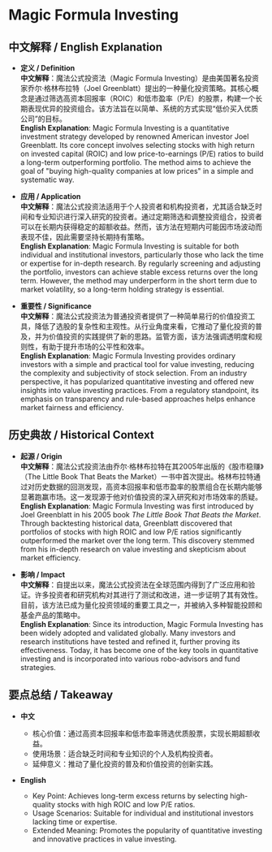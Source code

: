 # Magic Formula Investing

## 中文解释 / English Explanation

* **定义 / Definition**  
  **中文解释**：魔法公式投资法（Magic Formula Investing）是由美国著名投资家乔尔·格林布拉特（Joel Greenblatt）提出的一种量化投资策略。其核心概念是通过筛选高资本回报率（ROIC）和低市盈率（P/E）的股票，构建一个长期表现优异的投资组合。该方法旨在以简单、系统的方式实现“低价买入优质公司”的目标。  
  **English Explanation**: Magic Formula Investing is a quantitative investment strategy developed by renowned American investor Joel Greenblatt. Its core concept involves selecting stocks with high return on invested capital (ROIC) and low price-to-earnings (P/E) ratios to build a long-term outperforming portfolio. The method aims to achieve the goal of "buying high-quality companies at low prices" in a simple and systematic way.

* **应用 / Application**  
  **中文解释**：魔法公式投资法适用于个人投资者和机构投资者，尤其适合缺乏时间和专业知识进行深入研究的投资者。通过定期筛选和调整投资组合，投资者可以在长期内获得稳定的超额收益。然而，该方法在短期内可能因市场波动而表现不佳，因此需要坚持长期持有策略。  
  **English Explanation**: Magic Formula Investing is suitable for both individual and institutional investors, particularly those who lack the time or expertise for in-depth research. By regularly screening and adjusting the portfolio, investors can achieve stable excess returns over the long term. However, the method may underperform in the short term due to market volatility, so a long-term holding strategy is essential.

* **重要性 / Significance**  
  **中文解释**：魔法公式投资法为普通投资者提供了一种简单易行的价值投资工具，降低了选股的复杂性和主观性。从行业角度来看，它推动了量化投资的普及，并为价值投资的实践提供了新的思路。监管方面，该方法强调透明度和规则性，有助于提升市场的公平性和效率。  
  **English Explanation**: Magic Formula Investing provides ordinary investors with a simple and practical tool for value investing, reducing the complexity and subjectivity of stock selection. From an industry perspective, it has popularized quantitative investing and offered new insights into value investing practices. From a regulatory standpoint, its emphasis on transparency and rule-based approaches helps enhance market fairness and efficiency.

## 历史典故 / Historical Context

* **起源 / Origin**  
  **中文解释**：魔法公式投资法由乔尔·格林布拉特在其2005年出版的《股市稳赚》（The Little Book That Beats the Market）一书中首次提出。格林布拉特通过对历史数据的回测发现，高资本回报率和低市盈率的股票组合在长期内能够显著跑赢市场。这一发现源于他对价值投资的深入研究和对市场效率的质疑。  
  **English Explanation**: Magic Formula Investing was first introduced by Joel Greenblatt in his 2005 book *The Little Book That Beats the Market*. Through backtesting historical data, Greenblatt discovered that portfolios of stocks with high ROIC and low P/E ratios significantly outperformed the market over the long term. This discovery stemmed from his in-depth research on value investing and skepticism about market efficiency.

* **影响 / Impact**  
  **中文解释**：自提出以来，魔法公式投资法在全球范围内得到了广泛应用和验证。许多投资者和研究机构对其进行了测试和改进，进一步证明了其有效性。目前，该方法已成为量化投资领域的重要工具之一，并被纳入多种智能投顾和基金产品的策略中。  
  **English Explanation**: Since its introduction, Magic Formula Investing has been widely adopted and validated globally. Many investors and research institutions have tested and refined it, further proving its effectiveness. Today, it has become one of the key tools in quantitative investing and is incorporated into various robo-advisors and fund strategies.

## 要点总结 / Takeaway

* **中文**  
  - 核心价值：通过高资本回报率和低市盈率筛选优质股票，实现长期超额收益。  
  - 使用场景：适合缺乏时间和专业知识的个人及机构投资者。  
  - 延伸意义：推动了量化投资的普及和价值投资的创新实践。

* **English**  
  - Key Point: Achieves long-term excess returns by selecting high-quality stocks with high ROIC and low P/E ratios.  
  - Usage Scenarios: Suitable for individual and institutional investors lacking time or expertise.  
  - Extended Meaning: Promotes the popularity of quantitative investing and innovative practices in value investing.